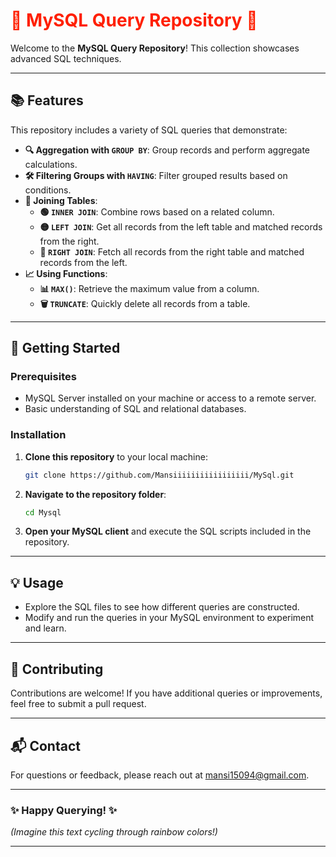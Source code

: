 # 🌟 MySQL Query Repository 🌟

Welcome to the **MySQL Query Repository**! This collection showcases advanced SQL techniques.

---

## 📚 Features

This repository includes a variety of SQL queries that demonstrate:

- **🔍 Aggregation with `GROUP BY`**: Group records and perform aggregate calculations.
- **🛠️ Filtering Groups with `HAVING`**: Filter grouped results based on conditions.
- **🔗 Joining Tables**:
  - **🟢 `INNER JOIN`**: Combine rows based on a related column.
  - **🟡 `LEFT JOIN`**: Get all records from the left table and matched records from the right.
  - **🔵 `RIGHT JOIN`**: Fetch all records from the right table and matched records from the left.
- **📈 Using Functions**:
  - **📊 `MAX()`**: Retrieve the maximum value from a column.
  - **🗑️ `TRUNCATE`**: Quickly delete all records from a table.

---

## 🚀 Getting Started

### Prerequisites

- MySQL Server installed on your machine or access to a remote server.
- Basic understanding of SQL and relational databases.

### Installation

1. **Clone this repository** to your local machine:
   ```bash
   git clone https://github.com/Mansiiiiiiiiiiiiiiiii/MySql.git
   ```
2. **Navigate to the repository folder**:
   ```bash
   cd Mysql
   ```
3. **Open your MySQL client** and execute the SQL scripts included in the repository.

---

## 💡 Usage

- Explore the SQL files to see how different queries are constructed.
- Modify and run the queries in your MySQL environment to experiment and learn.

---

## 🤝 Contributing

Contributions are welcome! If you have additional queries or improvements, feel free to submit a pull request. 

---

## 📬 Contact

For questions or feedback, please reach out at [mansi15094@gmail.com](mailto:mansi15094@gmail.com).

---

### ✨ Happy Querying! ✨
*(Imagine this text cycling through rainbow colors!)*


---

<style>
@keyframes rainbow {
  0% { color: red; }
  14% { color: orange; }
  28% { color: yellow; }
  42% { color: green; }
  57% { color: blue; }
  71% { color: indigo; }
  85% { color: violet; }
  100% { color: red; }
}
h1 {
  animation: rainbow 5s linear infinite;
}
</style>
